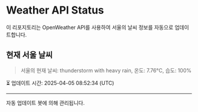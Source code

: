 
# Weather API Status

이 리포지토리는 OpenWeather API를 사용하여 서울의 날씨 정보를 자동으로 업데이트합니다.

## 현재 서울 날씨
> 서울의 현재 날씨: thunderstorm with heavy rain, 온도: 7.76°C, 습도: 100%

⏳ 업데이트 시간: 2025-04-05 08:52:34 (UTC)

---
자동 업데이트 봇에 의해 관리됩니다.
